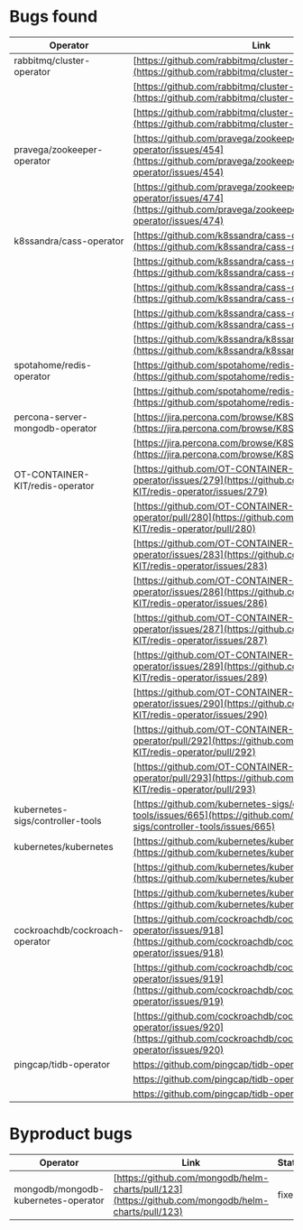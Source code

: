 # Bugs found

| Operator                         | Link                                                                                                                             | Status    |
| -------------------------------- | -------------------------------------------------------------------------------------------------------------------------------- | --------- |
| rabbitmq/cluster-operator        | [https://github.com/rabbitmq/cluster-operator/issues/928](https://github.com/rabbitmq/cluster-operator/issues/928)               | confirmed |
|                                  | [https://github.com/rabbitmq/cluster-operator/issues/968](https://github.com/rabbitmq/cluster-operator/issues/968)               |           |
|                                  | [https://github.com/rabbitmq/cluster-operator/issues/992](https://github.com/rabbitmq/cluster-operator/issues/992)               | confirmed |
| pravega/zookeeper-operator       | [https://github.com/pravega/zookeeper-operator/issues/454](https://github.com/pravega/zookeeper-operator/issues/454)             | confirmed |
|                                  | [https://github.com/pravega/zookeeper-operator/issues/474](https://github.com/pravega/zookeeper-operator/issues/474)             |           |
| k8ssandra/cass-operator          | [https://github.com/k8ssandra/cass-operator/issues/315](https://github.com/k8ssandra/cass-operator/issues/315)                   | fixed     |
|                                  | [https://github.com/k8ssandra/cass-operator/issues/324](https://github.com/k8ssandra/cass-operator/issues/324)                   |           |
|                                  | [https://github.com/k8ssandra/cass-operator/issues/330](https://github.com/k8ssandra/cass-operator/issues/330)                   | confirmed |
|                                  | [https://github.com/k8ssandra/cass-operator/issues/334](https://github.com/k8ssandra/cass-operator/issues/334)                   | confirmed |
|                                  | [https://github.com/k8ssandra/k8ssandra/issues/1380](https://github.com/k8ssandra/k8ssandra/issues/1380)                         | confirmed |
| spotahome/redis-operator         | [https://github.com/spotahome/redis-operator/issues/400](https://github.com/spotahome/redis-operator/issues/400)                 | confirmed |
|                                  | [https://github.com/spotahome/redis-operator/issues/407](https://github.com/spotahome/redis-operator/issues/407)                 |           |
| percona-server-mongodb-operator  | [https://jira.percona.com/browse/K8SPSMDB-696](https://jira.percona.com/browse/K8SPSMDB-696)                                     | fixed     |
|                                  | [https://jira.percona.com/browse/K8SPSMDB-697](https://jira.percona.com/browse/K8SPSMDB-697)                                     | fixed     |
| OT-CONTAINER-KIT/redis-operator  | [https://github.com/OT-CONTAINER-KIT/redis-operator/issues/279](https://github.com/OT-CONTAINER-KIT/redis-operator/issues/279)   | fixed     |
|                                  | [https://github.com/OT-CONTAINER-KIT/redis-operator/pull/280](https://github.com/OT-CONTAINER-KIT/redis-operator/pull/280)       | fixed     |
|                                  | [https://github.com/OT-CONTAINER-KIT/redis-operator/issues/283](https://github.com/OT-CONTAINER-KIT/redis-operator/issues/283)   | fixed     |
|                                  | [https://github.com/OT-CONTAINER-KIT/redis-operator/issues/286](https://github.com/OT-CONTAINER-KIT/redis-operator/issues/286)   | fixed     |
|                                  | [https://github.com/OT-CONTAINER-KIT/redis-operator/issues/287](https://github.com/OT-CONTAINER-KIT/redis-operator/issues/287)   | fixed     |
|                                  | [https://github.com/OT-CONTAINER-KIT/redis-operator/issues/289](https://github.com/OT-CONTAINER-KIT/redis-operator/issues/289)   | fixed     |
|                                  | [https://github.com/OT-CONTAINER-KIT/redis-operator/issues/290](https://github.com/OT-CONTAINER-KIT/redis-operator/issues/290)   | fixed     |
|                                  | [https://github.com/OT-CONTAINER-KIT/redis-operator/pull/292](https://github.com/OT-CONTAINER-KIT/redis-operator/pull/292)       | fixed     |
|                                  | [https://github.com/OT-CONTAINER-KIT/redis-operator/pull/293](https://github.com/OT-CONTAINER-KIT/redis-operator/pull/293)       | fixed     |
| kubernetes-sigs/controller-tools | [https://github.com/kubernetes-sigs/controller-tools/issues/665](https://github.com/kubernetes-sigs/controller-tools/issues/665) | confirmed |
| kubernetes/kubernetes            | [https://github.com/kubernetes/kubernetes/issues/109839](https://github.com/kubernetes/kubernetes/issues/109839)                 | confirmed |
|                                  | [https://github.com/kubernetes/kubernetes/issues/110653](https://github.com/kubernetes/kubernetes/issues/110653)                 | confirmed |
|                                  | [https://github.com/kubernetes/kubernetes/issues/110654](https://github.com/kubernetes/kubernetes/issues/110654)                 | confirmed |
| cockroachdb/cockroach-operator               | [https://github.com/cockroachdb/cockroach-operator/issues/918](https://github.com/cockroachdb/cockroach-operator/issues/918)     | confirmed |
|                                  | [https://github.com/cockroachdb/cockroach-operator/issues/919](https://github.com/cockroachdb/cockroach-operator/issues/919)     |
|                                  | [https://github.com/cockroachdb/cockroach-operator/issues/920](https://github.com/cockroachdb/cockroach-operator/issues/920)     | confirmed |
| pingcap/tidb-operator | https://github.com/pingcap/tidb-operator/pull/4608 | confirmed |
|  | https://github.com/pingcap/tidb-operator/pull/4614 | confirmed |
| | https://github.com/pingcap/tidb-operator/issues/4632 | 

# Byproduct bugs

| Operator                         | Link                                                                                                                             | Status    |
| -------------------------------- | -------------------------------------------------------------------------------------------------------------------------------- | --------- |
| mongodb/mongodb-kubernetes-operator | [https://github.com/mongodb/helm-charts/pull/123](https://github.com/mongodb/helm-charts/pull/123)                            | fixed     |
